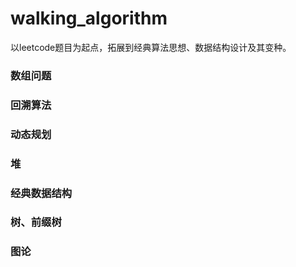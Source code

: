 # walking_algorithm
以leetcode题目为起点，拓展到经典算法思想、数据结构设计及其变种。

### 数组问题
### 回溯算法
### 动态规划
### 堆
### 经典数据结构
### 树、前缀树
### 图论
